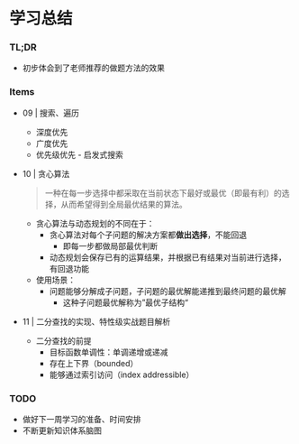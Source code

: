 # 学习总结

### TL;DR

- 初步体会到了老师推荐的做题方法的效果

### Items

- 09 | 搜索、遍历
  - 深度优先
  - 广度优先
  - 优先级优先 - 启发式搜索

- 10 | 贪心算法
  > 一种在每一步选择中都采取在当前状态下最好或最优（即最有利）的选择，从而希望得到全局最优结果的算法。
  - 贪心算法与动态规划的不同在于：
    - 贪心算法对每个子问题的解决方案都**做出选择**，不能回退
      - 即每一步都做局部最优判断
    - 动态规划会保存已有的运算结果，并根据已有结果对当前进行选择，有回退功能
  - 使用场景：
    - 问题能够分解成子问题，子问题的最优解能递推到最终问题的最优解
      - 这种子问题最优解称为”最优子结构“

- 11 | 二分查找的实现、特性级实战题目解析
  - 二分查找的前提
    - 目标函数单调性：单调递增或递减
    - 存在上下界（bounded）
    - 能够通过索引访问（index addressible）

### TODO
  
- 做好下一周学习的准备、时间安排
- 不断更新知识体系脑图